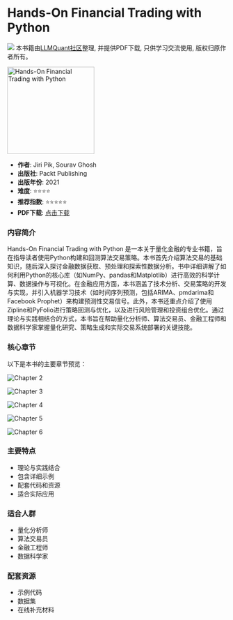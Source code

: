 # Hands-On Financial Trading with Python

![](https://fastly.jsdelivr.net/gh/bucketio/img3@main/2024/09/04/1725464231869-e0b2f727-2a0f-4270-bf6c-31ddc350426a.gif)
本书籍由[LLMQuant社区](https://llmquant.com/)整理, 并提供PDF下载, 只供学习交流使用, 版权归原作者所有。

<img src="1.png" alt="Hands-On Financial Trading with Python" width="200"/>

- **作者**: Jiri Pik, Sourav Ghosh
- **出版社**: Packt Publishing
- **出版年份**: 2021
- **难度**: ⭐⭐⭐⭐
- **推荐指数**: ⭐⭐⭐⭐⭐
- **PDF下载**: [点击下载](https://asset.quant-wiki.com/pdf/Hands-On%20Financial%20Trading%20with%20Python.pdf)

### 内容简介

Hands-On Financial Trading with Python 是一本关于量化金融的专业书籍，旨在指导读者使用Python构建和回测算法交易策略。本书首先介绍算法交易的基础知识，随后深入探讨金融数据获取、预处理和探索性数据分析。书中详细讲解了如何利用Python的核心库（如NumPy、pandas和Matplotlib）进行高效的科学计算、数据操作与可视化。在金融应用方面，本书涵盖了技术分析、交易策略的开发与实现，并引入机器学习技术（如时间序列预测，包括ARIMA、pmdarima和Facebook Prophet）来构建预测性交易信号。此外，本书还重点介绍了使用Zipline和PyFolio进行策略回测与优化，以及进行风险管理和投资组合优化。通过理论与实践相结合的方式，本书旨在帮助量化分析师、算法交易员、金融工程师和数据科学家掌握量化研究、策略生成和实际交易系统部署的关键技能。

### 核心章节

以下是本书的主要章节预览：

![Chapter 2](2.png)

![Chapter 3](3.png)

![Chapter 4](4.png)

![Chapter 5](5.png)

![Chapter 6](6.png)

### 主要特点

- 理论与实践结合
- 包含详细示例
- 配套代码和资源
- 适合实际应用

### 适合人群

- 量化分析师
- 算法交易员
- 金融工程师
- 数据科学家

### 配套资源

- 示例代码
- 数据集
- 在线补充材料